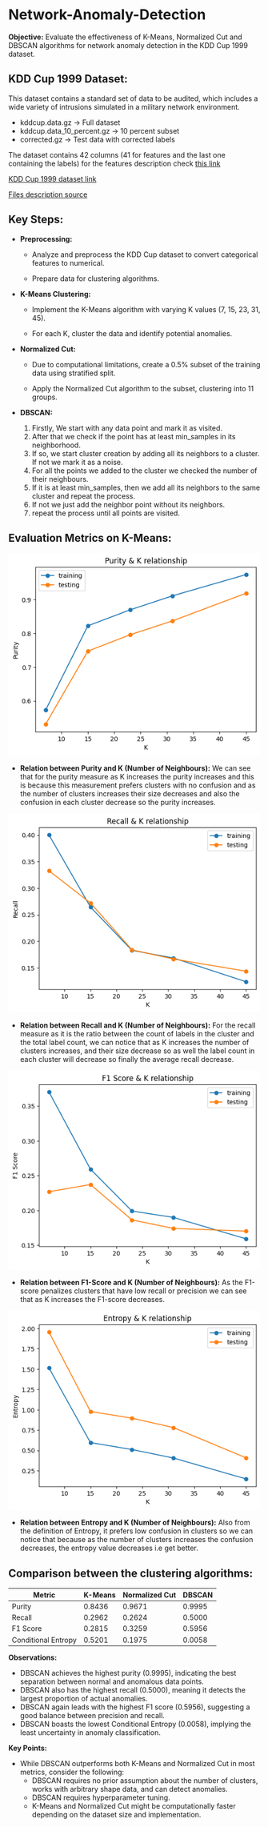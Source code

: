 # Network-Anomaly-Detection

**Objective:** Evaluate the effectiveness of K-Means, Normalized Cut and DBSCAN algorithms for network anomaly detection in the KDD Cup 1999 dataset.

## KDD Cup 1999 Dataset:

This dataset contains a standard set of data to be audited, which includes a wide variety of intrusions simulated in a military network environment.


*   kddcup.data.gz &rarr; Full dataset
*   kddcup.data_10_percent.gz &rarr; 10 percent subset
*   corrected.gz &rarr; Test data with corrected labels

The dataset contains 42 columns (41 for features and the last one containing the labels) for the features description check [this link](https://www.researchgate.net/figure/The-41-features-provided-by-the-KDD-Cup-99-datasets_tbl1_263274883)


[KDD Cup 1999 dataset link](https://kdd.ics.uci.edu/databases/kddcup99/kddcup99.html)

[Files description source](https://www.kdd.org/kdd-cup/view/kdd-cup-1999/Data)

## Key Steps:

* **Preprocessing:**

    * Analyze and preprocess the KDD Cup dataset to convert categorical features to numerical.
 
    * Prepare data for clustering algorithms.
  
      
* **K-Means Clustering:**

    * Implement the K-Means algorithm with varying K values (7, 15, 23, 31, 45).

    * For each K, cluster the data and identify potential anomalies.

* **Normalized Cut:**

    * Due to computational limitations, create a 0.5% subset of the training data using stratified split.

    * Apply the Normalized Cut algorithm to the subset, clustering into 11 groups.

* **DBSCAN:**

    1. Firstly, We start with any data point and mark it as visited.
    2. After that we check if the point has at least min_samples in its neighborhood.
    3. If so, we start cluster creation by adding all its neighbors to a cluster. If not we mark it as a noise.
    4. For all the points we added to the cluster we checked the number of their neighbours.
    5.  If it is at least min_samples, then we add all its neighbors to the same cluster and repeat the process.
    6. If not we just add the neighbor point without its neighbors.
    7. repeat the process until all points are visited.

## Evaluation Metrics on K-Means:

<img src="assets/purity_and_k.png" alt>

* **Relation between Purity and K (Number of Neighbours):** We can see that for the purity measure as K increases the purity increases and this is because this measurement prefers clusters with no confusion and as the number of clusters increases their size decreases and also the confusion in each cluster decrease so the purity increases.

<img src="assets/recall_and_k.png" alt>

* **Relation between Recall and K (Number of Neighbours):** For the recall measure as it is the ratio between the count of labels in the cluster and the total label count, we can notice that as K increases the number of clusters increases, and their size decrease so as well the label count in each cluster will decrease so finally the average recall decrease.

<img src="assets/f1_and_k.png" alt>

* **Relation between F1-Score and K (Number of Neighbours):** As the F1-score penalizes clusters that have low recall or precision we can see that as K increases the F1-score decreases.

<img src="assets/entropy_and_k.png" alt>

* **Relation between Entropy and K (Number of Neighbours):** Also from the definition of Entropy, it prefers low confusion in clusters so we can notice that because as the number of clusters increases the confusion decreases, the entropy value decreases i.e get better.

## Comparison between the clustering algorithms:

| Metric | K-Means | Normalized Cut | DBSCAN |
|---|---|---|---|
| Purity | 0.8436 | 0.9671 | 0.9995 |
| Recall | 0.2962 | 0.2624 | 0.5000 |
| F1 Score | 0.2815 | 0.3259 | 0.5956 |
| Conditional Entropy | 0.5201 | 0.1975 | 0.0058 |

**Observations:**

* DBSCAN achieves the highest purity (0.9995), indicating the best separation between normal and anomalous data points.
* DBSCAN also has the highest recall (0.5000), meaning it detects the largest proportion of actual anomalies.
* DBSCAN again leads with the highest F1 score (0.5956), suggesting a good balance between precision and recall.
* DBSCAN boasts the lowest Conditional Entropy (0.0058), implying the least uncertainty in anomaly classification.

**Key Points:**

* While DBSCAN outperforms both K-Means and Normalized Cut in most metrics, consider the following:
    * DBSCAN requires no prior assumption about the number of clusters, works with arbitrary shape data, and can detect anomalies.
    * DBSCAN requires hyperparameter tuning.
    * K-Means and Normalized Cut might be computationally faster depending on the dataset size and implementation.
